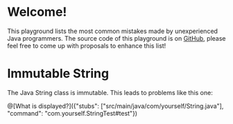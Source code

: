 # Welcome!

This playground lists the most common mistakes made by unexperienced Java programmers.
The source code of this playground is on [GitHub](https://github.com), please feel free to come up with proposals to enhance this list!

# Immutable String
The Java String class is immutable. This leads to problems like this one:

@[What is displayed?]({"stubs": ["src/main/java/com/yourself/String.java"], "command": "com.yourself.StringTest#test"})